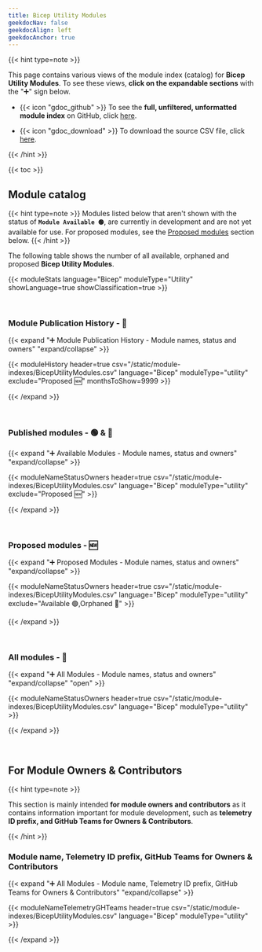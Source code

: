 ```yaml
---
title: Bicep Utility Modules
geekdocNav: false
geekdocAlign: left
geekdocAnchor: true
---
```


<!-- {{< csvUpdated csv="/static/module-indexes/BicepUtilityModules.csv" >}} -->

<!-- {{< hint type=tip >}}

**Use the breadcrumb menu** above to navigate back to the main page!

{{< /hint >}} -->

{{< hint type=note >}}

This page contains various views of the module index (catalog) for **Bicep Utility Modules**. To see these views, **click on the expandable sections** with the "➕" sign below.

- {{< icon "gdoc_github" >}} To see the **full, unfiltered, unformatted module index** on GitHub, click [here](https://github.com/Azure/Azure-Verified-Modules/blob/main/docs/static/module-indexes/BicepUtilityModules.csv).

- {{< icon "gdoc_download" >}} To download the source CSV file, click [here](/Azure-Verified-Modules/module-indexes/BicepUtilityModules.csv).

{{< /hint >}}

{{< toc >}}

## Module catalog

{{< hint type=note >}}
Modules listed below that aren't shown with the status of **`Module Available 🟢`**, are currently in development and are not yet available for use. For proposed modules, see the [Proposed modules](/Azure-Verified-Modules/indexes/bicep/bicep-utility-modules/#proposed-modules---) section below.
{{< /hint >}}

The following table shows the number of all available, orphaned and proposed **Bicep Utility Modules**.

{{< moduleStats language="Bicep" moduleType="Utility" showLanguage=true showClassification=true >}}

<br>

### Module Publication History - 📅

{{< expand "➕ Module Publication History - Module names, status and owners" "expand/collapse"  >}}

{{< moduleHistory header=true csv="/static/module-indexes/BicepUtilityModules.csv" language="Bicep" moduleType="utility" exclude="Proposed :new:" monthsToShow=9999 >}}

{{< /expand >}}

<br>

### Published modules - 🟢 & 👀

{{< expand "➕ Available Modules - Module names, status and owners" "expand/collapse" >}}

{{< moduleNameStatusOwners header=true csv="/static/module-indexes/BicepUtilityModules.csv" language="Bicep" moduleType="utility" exclude="Proposed :new:" >}}

{{< /expand >}}

<br>

### Proposed modules - 🆕

{{< expand "➕ Proposed Modules - Module names, status and owners" "expand/collapse" >}}

{{< moduleNameStatusOwners header=true csv="/static/module-indexes/BicepUtilityModules.csv" language="Bicep" moduleType="utility" exclude="Available :green_circle:,Orphaned :eyes:" >}}

{{< /expand >}}

<br>

### All modules - 📇

{{< expand "➕ All Modules - Module names, status and owners" "expand/collapse" "open" >}}

{{< moduleNameStatusOwners header=true csv="/static/module-indexes/BicepUtilityModules.csv" language="Bicep" moduleType="utility" >}}

{{< /expand >}}

<br>

## For Module Owners & Contributors

{{< hint type=note >}}

This section is mainly intended **for module owners and contributors** as it contains information important for module development, such as **telemetry ID prefix, and GitHub Teams for Owners & Contributors**.

{{< /hint >}}

### Module name, Telemetry ID prefix, GitHub Teams for Owners & Contributors

{{< expand "➕ All Modules - Module name, Telemetry ID prefix, GitHub Teams for Owners & Contributors" "expand/collapse" >}}

{{< moduleNameTelemetryGHTeams header=true csv="/static/module-indexes/BicepUtilityModules.csv" language="Bicep" moduleType="utility" >}}

{{< /expand >}}
